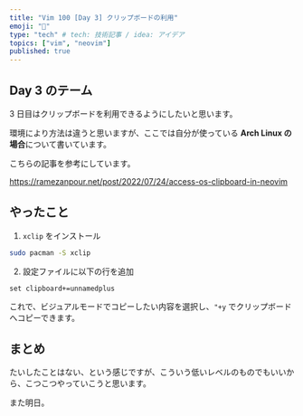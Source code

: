 ```yaml
---
title: "Vim 100 [Day 3] クリップボードの利用"
emoji: "🐥"
type: "tech" # tech: 技術記事 / idea: アイデア
topics: ["vim", "neovim"]
published: true
---
```


## Day 3 のテーム

3 日目はクリップボードを利用できるようにしたいと思います。

環境により方法は違うと思いますが、ここでは自分が使っている **Arch Linux の場合**について書いています。

こちらの記事を参考にしています。

https://ramezanpour.net/post/2022/07/24/access-os-clipboard-in-neovim

## やったこと

1. `xclip` をインストール

```bash
sudo pacman -S xclip
```

2. 設定ファイルに以下の行を追加

```vim
set clipboard+=unnamedplus
```

これで、ビジュアルモードでコピーしたい内容を選択し、`"+y` でクリップボードへコピーできます。

## まとめ

たいしたことはない、という感じですが、こういう低いレベルのものでもいいから、こつこつやっていこうと思います。

また明日。
